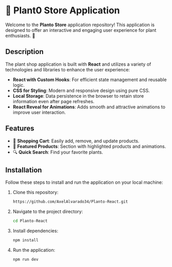 # 🌿 Plant0 Store Application

Welcome to the **Planto Store** application repository! This application is designed to offer an interactive and engaging user experience for plant enthusiasts. 🌱

## Description

The plant shop application is built with **React** and utilizes a variety of technologies and libraries to enhance the user experience:

- **React with Custom Hooks**: For efficient state management and reusable logic.
- **CSS for Styling**: Modern and responsive design using pure CSS.
- **Local Storage**: Data persistence in the browser to retain store information even after page refreshes.
- **React Reveal for Animations**: Adds smooth and attractive animations to improve user interaction.

## Features

- 🛒 **Shopping Cart**: Easily add, remove, and update products.
- 🌟 **Featured Products**: Section with highlighted products and animations.
- 🔍 **Quick Search**: Find your favorite plants.

## Installation

Follow these steps to install and run the application on your local machine:

1. Clone this repository:
    ```bash
    https://github.com/AxelAlvarado34/Planto-React.git
    ```
2. Navigate to the project directory:
    ```bash
    cd Planto-React
    ```
3. Install dependencies:
    ```bash
    npm install
    ```
4. Run the application:
    ```bash
    npm run dev
    ```
